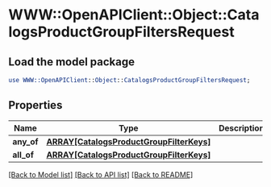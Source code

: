 # WWW::OpenAPIClient::Object::CatalogsProductGroupFiltersRequest

## Load the model package
```perl
use WWW::OpenAPIClient::Object::CatalogsProductGroupFiltersRequest;
```

## Properties
Name | Type | Description | Notes
------------ | ------------- | ------------- | -------------
**any_of** | [**ARRAY[CatalogsProductGroupFilterKeys]**](CatalogsProductGroupFilterKeys.md) |  | 
**all_of** | [**ARRAY[CatalogsProductGroupFilterKeys]**](CatalogsProductGroupFilterKeys.md) |  | 

[[Back to Model list]](../README.md#documentation-for-models) [[Back to API list]](../README.md#documentation-for-api-endpoints) [[Back to README]](../README.md)


